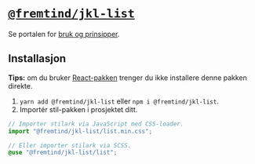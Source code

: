 # [`@fremtind/jkl-list`](https://jokul.fremtind.no/komponenter/list)

Se portalen for [bruk og prinsipper](https://jokul.fremtind.no/komponenter/list).

## Installasjon

**Tips:** om du bruker [React-pakken](../list-react/) trenger du ikke installere denne pakken direkte.

1. `yarn add @fremtind/jkl-list` eller `npm i @fremtind/jkl-list`.
2. Importér stil-pakken i prosjektet ditt.

```js
// Importer stilark via JavaScript med CSS-loader.
import "@fremtind/jkl-list/list.min.css";
```

```scss
// Eller importer stilark via SCSS.
@use "@fremtind/jkl-list/list";
```
